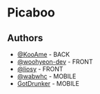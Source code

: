 # Picaboo

## Authors

- [@KooAme](https://github.com/KooAme) - BACK
- [@woohyeon-dev](https://github.com/woohyeon-dev) - FRONT
- [@liosy](https://github.com/liosy1114) - FRONT
- [@wabwhc](https://github.com/wabwhc) - MOBILE
- [GotDrunker](https://github.com/inhyoe) - MOBILE
